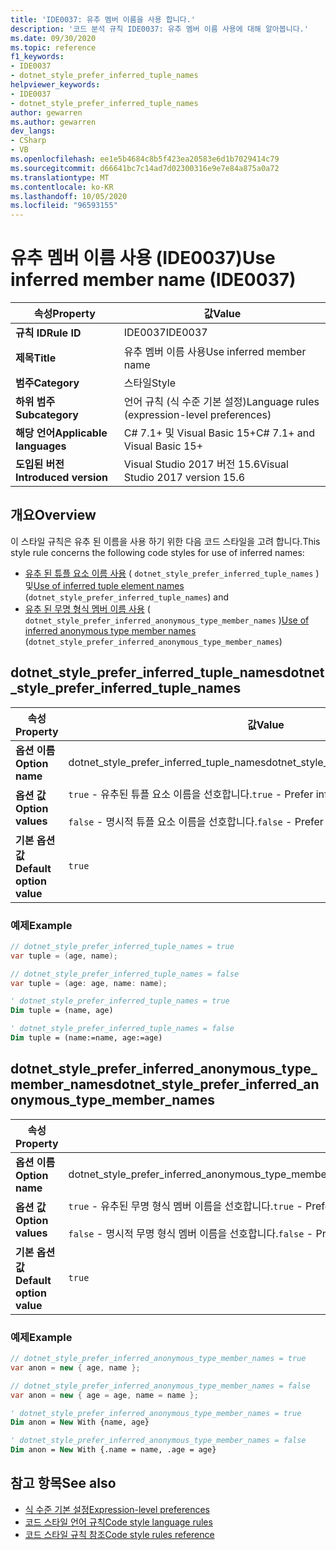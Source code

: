 ```yaml
---
title: 'IDE0037: 유추 멤버 이름을 사용 합니다.'
description: '코드 분석 규칙 IDE0037: 유추 멤버 이름 사용에 대해 알아봅니다.'
ms.date: 09/30/2020
ms.topic: reference
f1_keywords:
- IDE0037
- dotnet_style_prefer_inferred_tuple_names
helpviewer_keywords:
- IDE0037
- dotnet_style_prefer_inferred_tuple_names
author: gewarren
ms.author: gewarren
dev_langs:
- CSharp
- VB
ms.openlocfilehash: ee1e5b4684c8b5f423ea20583e6d1b7029414c79
ms.sourcegitcommit: d66641bc7c14ad7d02300316e9e7e84a875a0a72
ms.translationtype: MT
ms.contentlocale: ko-KR
ms.lasthandoff: 10/05/2020
ms.locfileid: "96593155"
---
```

# <a name="use-inferred-member-name-ide0037"></a><span data-ttu-id="11429-103">유추 멤버 이름 사용 (IDE0037)</span><span class="sxs-lookup"><span data-stu-id="11429-103">Use inferred member name (IDE0037)</span></span>

|<span data-ttu-id="11429-104">속성</span><span class="sxs-lookup"><span data-stu-id="11429-104">Property</span></span>|<span data-ttu-id="11429-105">값</span><span class="sxs-lookup"><span data-stu-id="11429-105">Value</span></span>|
|-|-|
| <span data-ttu-id="11429-106">**규칙 ID**</span><span class="sxs-lookup"><span data-stu-id="11429-106">**Rule ID**</span></span> | <span data-ttu-id="11429-107">IDE0037</span><span class="sxs-lookup"><span data-stu-id="11429-107">IDE0037</span></span> |
| <span data-ttu-id="11429-108">**제목**</span><span class="sxs-lookup"><span data-stu-id="11429-108">**Title**</span></span> | <span data-ttu-id="11429-109">유추 멤버 이름 사용</span><span class="sxs-lookup"><span data-stu-id="11429-109">Use inferred member name</span></span> |
| <span data-ttu-id="11429-110">**범주**</span><span class="sxs-lookup"><span data-stu-id="11429-110">**Category**</span></span> | <span data-ttu-id="11429-111">스타일</span><span class="sxs-lookup"><span data-stu-id="11429-111">Style</span></span> |
| <span data-ttu-id="11429-112">**하위 범주**</span><span class="sxs-lookup"><span data-stu-id="11429-112">**Subcategory**</span></span> | <span data-ttu-id="11429-113">언어 규칙 (식 수준 기본 설정)</span><span class="sxs-lookup"><span data-stu-id="11429-113">Language rules (expression-level preferences)</span></span> |
| <span data-ttu-id="11429-114">**해당 언어**</span><span class="sxs-lookup"><span data-stu-id="11429-114">**Applicable languages**</span></span> | <span data-ttu-id="11429-115">C# 7.1+ 및 Visual Basic 15+</span><span class="sxs-lookup"><span data-stu-id="11429-115">C# 7.1+ and Visual Basic 15+</span></span> |
| <span data-ttu-id="11429-116">**도입된 버전**</span><span class="sxs-lookup"><span data-stu-id="11429-116">**Introduced version**</span></span> | <span data-ttu-id="11429-117">Visual Studio 2017 버전 15.6</span><span class="sxs-lookup"><span data-stu-id="11429-117">Visual Studio 2017 version 15.6</span></span> |

## <a name="overview"></a><span data-ttu-id="11429-118">개요</span><span class="sxs-lookup"><span data-stu-id="11429-118">Overview</span></span>

<span data-ttu-id="11429-119">이 스타일 규칙은 유추 된 이름을 사용 하기 위한 다음 코드 스타일을 고려 합니다.</span><span class="sxs-lookup"><span data-stu-id="11429-119">This style rule concerns the following code styles for use of inferred names:</span></span>

- <span data-ttu-id="11429-120">[유추 된 튜플 요소 이름 사용](#dotnet_style_prefer_inferred_tuple_names) ( `dotnet_style_prefer_inferred_tuple_names` ) 및</span><span class="sxs-lookup"><span data-stu-id="11429-120">[Use of inferred tuple element names](#dotnet_style_prefer_inferred_tuple_names) (`dotnet_style_prefer_inferred_tuple_names`) and</span></span>
- <span data-ttu-id="11429-121">[유추 된 무명 형식 멤버 이름 사용](#dotnet_style_prefer_inferred_anonymous_type_member_names) ( `dotnet_style_prefer_inferred_anonymous_type_member_names` )</span><span class="sxs-lookup"><span data-stu-id="11429-121">[Use of inferred anonymous type member names](#dotnet_style_prefer_inferred_anonymous_type_member_names) (`dotnet_style_prefer_inferred_anonymous_type_member_names`)</span></span>

## <a name="dotnet_style_prefer_inferred_tuple_names"></a><span data-ttu-id="11429-122">dotnet_style_prefer_inferred_tuple_names</span><span class="sxs-lookup"><span data-stu-id="11429-122">dotnet_style_prefer_inferred_tuple_names</span></span>

|<span data-ttu-id="11429-123">속성</span><span class="sxs-lookup"><span data-stu-id="11429-123">Property</span></span>|<span data-ttu-id="11429-124">값</span><span class="sxs-lookup"><span data-stu-id="11429-124">Value</span></span>|
|-|-|
| <span data-ttu-id="11429-125">**옵션 이름**</span><span class="sxs-lookup"><span data-stu-id="11429-125">**Option name**</span></span> | <span data-ttu-id="11429-126">dotnet_style_prefer_inferred_tuple_names</span><span class="sxs-lookup"><span data-stu-id="11429-126">dotnet_style_prefer_inferred_tuple_names</span></span>
| <span data-ttu-id="11429-127">**옵션 값**</span><span class="sxs-lookup"><span data-stu-id="11429-127">**Option values**</span></span> | <span data-ttu-id="11429-128">`true` - 유추된 튜플 요소 이름을 선호합니다.</span><span class="sxs-lookup"><span data-stu-id="11429-128">`true` - Prefer inferred tuple element names</span></span><br /><br /><span data-ttu-id="11429-129">`false` - 명시적 튜플 요소 이름을 선호합니다.</span><span class="sxs-lookup"><span data-stu-id="11429-129">`false` - Prefer explicit tuple element names</span></span> |
| <span data-ttu-id="11429-130">**기본 옵션 값**</span><span class="sxs-lookup"><span data-stu-id="11429-130">**Default option value**</span></span> | `true` |

### <a name="example"></a><span data-ttu-id="11429-131">예제</span><span class="sxs-lookup"><span data-stu-id="11429-131">Example</span></span>

```csharp
// dotnet_style_prefer_inferred_tuple_names = true
var tuple = (age, name);

// dotnet_style_prefer_inferred_tuple_names = false
var tuple = (age: age, name: name);
```

```vb
' dotnet_style_prefer_inferred_tuple_names = true
Dim tuple = (name, age)

' dotnet_style_prefer_inferred_tuple_names = false
Dim tuple = (name:=name, age:=age)
```

## <a name="dotnet_style_prefer_inferred_anonymous_type_member_names"></a><span data-ttu-id="11429-132">dotnet_style_prefer_inferred_anonymous_type_member_names</span><span class="sxs-lookup"><span data-stu-id="11429-132">dotnet_style_prefer_inferred_anonymous_type_member_names</span></span>

|<span data-ttu-id="11429-133">속성</span><span class="sxs-lookup"><span data-stu-id="11429-133">Property</span></span>|<span data-ttu-id="11429-134">값</span><span class="sxs-lookup"><span data-stu-id="11429-134">Value</span></span>|
|-|-|
| <span data-ttu-id="11429-135">**옵션 이름**</span><span class="sxs-lookup"><span data-stu-id="11429-135">**Option name**</span></span> | <span data-ttu-id="11429-136">dotnet_style_prefer_inferred_anonymous_type_member_names</span><span class="sxs-lookup"><span data-stu-id="11429-136">dotnet_style_prefer_inferred_anonymous_type_member_names</span></span>
| <span data-ttu-id="11429-137">**옵션 값**</span><span class="sxs-lookup"><span data-stu-id="11429-137">**Option values**</span></span> | <span data-ttu-id="11429-138">`true` - 유추된 무명 형식 멤버 이름을 선호합니다.</span><span class="sxs-lookup"><span data-stu-id="11429-138">`true` - Prefer inferred anonymous type member names</span></span><br /><br /><span data-ttu-id="11429-139">`false` - 명시적 무명 형식 멤버 이름을 선호합니다.</span><span class="sxs-lookup"><span data-stu-id="11429-139">`false` - Prefer explicit anonymous type member names</span></span> |
| <span data-ttu-id="11429-140">**기본 옵션 값**</span><span class="sxs-lookup"><span data-stu-id="11429-140">**Default option value**</span></span> | `true` |

### <a name="example"></a><span data-ttu-id="11429-141">예제</span><span class="sxs-lookup"><span data-stu-id="11429-141">Example</span></span>

```csharp
// dotnet_style_prefer_inferred_anonymous_type_member_names = true
var anon = new { age, name };

// dotnet_style_prefer_inferred_anonymous_type_member_names = false
var anon = new { age = age, name = name };
```

```vb
' dotnet_style_prefer_inferred_anonymous_type_member_names = true
Dim anon = New With {name, age}

' dotnet_style_prefer_inferred_anonymous_type_member_names = false
Dim anon = New With {.name = name, .age = age}
```

## <a name="see-also"></a><span data-ttu-id="11429-142">참고 항목</span><span class="sxs-lookup"><span data-stu-id="11429-142">See also</span></span>

- [<span data-ttu-id="11429-143">식 수준 기본 설정</span><span class="sxs-lookup"><span data-stu-id="11429-143">Expression-level preferences</span></span>](expression-level-preferences.md)
- [<span data-ttu-id="11429-144">코드 스타일 언어 규칙</span><span class="sxs-lookup"><span data-stu-id="11429-144">Code style language rules</span></span>](language-rules.md)
- [<span data-ttu-id="11429-145">코드 스타일 규칙 참조</span><span class="sxs-lookup"><span data-stu-id="11429-145">Code style rules reference</span></span>](index.md)
